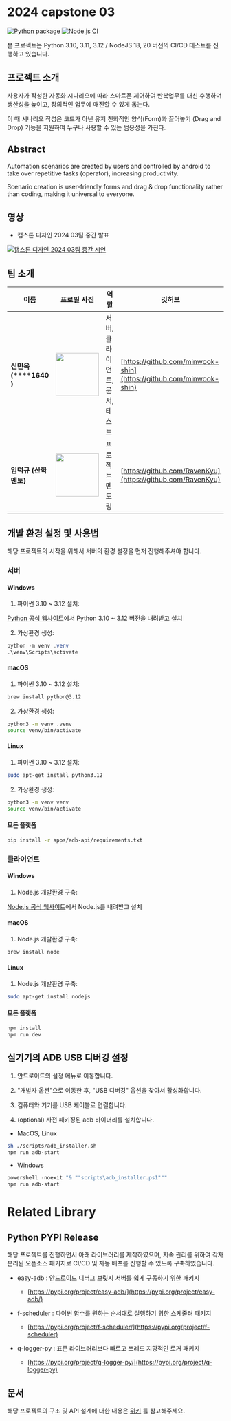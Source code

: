 # 2024 capstone 03

[![Python package](https://github.com/kookmin-sw/capstone-2024-03/actions/workflows/python-package.yml/badge.svg)](https://github.com/kookmin-sw/capstone-2024-03/actions/workflows/python-package.yml)
[![Node.js CI](https://github.com/kookmin-sw/capstone-2024-03/actions/workflows/node.js.yml/badge.svg)](https://github.com/kookmin-sw/capstone-2024-03/actions/workflows/node.js.yml)

본 프로젝트는 Python 3.10, 3.11, 3.12 / NodeJS 18, 20 버전의 CI/CD 테스트를 진행하고 있습니다.

## 프로젝트 소개

사용자가 작성한 자동화 시나리오에 따라 스마트폰 제어하여 반복업무를 대신 수행하며 생산성을 높이고, 창의적인 업무에 매진할 수 있게 돕는다.

이 때 시나리오 작성은 코드가 아닌 유저 친화적인 양식(Form)과 끌어놓기 (Drag and Drop) 기능을 지원하여 누구나 사용할 수 있는 범용성을 가진다.

## Abstract

Automation scenarios are created by users and controlled by android to take over repetitive tasks (operator), increasing productivity.

Scenario creation is user-friendly forms and drag & drop functionality rather than coding, making it universal to everyone.

## 영상

* 캡스톤 디자인 2024 03팀 중간 발표

[![캡스톤 디자인 2024 03팀 중간 시연](https://img.youtube.com/vi/0gcAZPV-hl8/0.jpg)](https://www.youtube.com/watch?v=0gcAZPV-hl8)


## 팀 소개

|이름|프로필 사진 | 역할 | 깃허브|
| - | - | - | - | 
| **신민욱 (\*\*\*\*1640 )** | <img src="https://avatars.githubusercontent.com/u/12551635?v=4" width="100" height="100"/> | 서버, 클라이언트, 문서, 테스트 | [https://github.com/minwook-shin](https://github.com/minwook-shin) | 
| **임덕규 (산학 멘토)** | <img src="https://avatars.githubusercontent.com/u/1933975?v=4" width="100" height="100"/> | 프로젝트 멘토링 | [https://github.com/RavenKyu](https://github.com/RavenKyu) |

## 개발 환경 설정 및 사용법

해당 프로젝트의 시작을 위해서 서버의 환경 설정을 먼저 진행해주셔야 합니다.

### 서버

#### Windows

1. 파이썬 3.10 ~ 3.12 설치: 

[Python 공식 웹사이트](https://www.python.org/downloads/)에서 Python 3.10 ~ 3.12 버전을 내려받고 설치

2. 가상환경 생성: 

```powershell
python -m venv .venv
.\venv\Scripts\activate
```

#### macOS

1. 파이썬 3.10 ~ 3.12 설치:

```bash
brew install python@3.12
```

2. 가상환경 생성:

```bash
python3 -m venv .venv
source venv/bin/activate
```

#### Linux

1. 파이썬 3.10 ~ 3.12 설치:

```bash
sudo apt-get install python3.12
```

2. 가상환경 생성:

```bash
python3 -m venv venv
source venv/bin/activate
```

#### 모든 플랫폼

```bash
pip install -r apps/adb-api/requirements.txt
```

### 클라이언트

#### Windows

1. Node.js 개발환경 구축:

[Node.js 공식 웹사이트](https://nodejs.org/en/download/)에서 Node.js를 내려받고 설치

#### macOS

1. Node.js 개발환경 구축:

```bash
brew install node
```

#### Linux

1. Node.js 개발환경 구축:

```bash
sudo apt-get install nodejs
```

#### 모든 플랫폼

```bash
npm install
npm run dev
```

## 실기기의 ADB USB 디버깅 설정

1. 안드로이드의 설정 메뉴로 이동합니다.

2. "개발자 옵션"으로 이동한 후, "USB 디버깅" 옵션을 찾아서 활성화합니다.

3. 컴퓨터와 기기를 USB 케이블로 연결합니다.

4. (optional) 사전 패키징된 adb 바이너리를 설치합니다.

* MacOS, Linux

```bash
sh ./scripts/adb_installer.sh
npm run adb-start
```

* Windows

```powershell
powershell -noexit "& ""scripts\adb_installer.ps1"""
npm run adb-start
```

# Related Library

## Python PYPI Release

해당 프로젝트를 진행하면서 아래 라이브러리를 제작하였으며, 지속 관리를 위하여 각자 분리된 오픈소스 패키지로 CI/CD 및 자동 배포를 진행할 수 있도록 구축하였습니다.

* easy-adb : 안드로이드 디버그 브릿지 서버를 쉽게 구동하기 위한 패키지
    * [https://pypi.org/project/easy-adb/](https://pypi.org/project/easy-adb/)

* f-scheduler : 파이썬 함수를 원하는 순서대로 실행하기 위한 스케줄러 패키지
    * [https://pypi.org/project/f-scheduler/](https://pypi.org/project/f-scheduler)

* q-logger-py : 표준 라이브러리보다 빠르고 쓰레드 지향적인 로거 패키지
    * [https://pypi.org/project/q-logger-py/](https://pypi.org/project/q-logger-py)


## 문서

해당 프로젝트의 구조 및 API 설계에 대한 내용은 [위키](https://github.com/kookmin-sw/capstone-2024-03/wiki) 를 참고해주세요.
